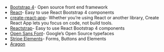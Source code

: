 <ul>
<li><a href="https://www.getbootstrap.com?ref=creativetim">Bootstrap 4</a>- Open source front end framework</li>
<li><a href="https://reactjs.org/?ref=creativetim">React</a>- Easy to use React Bootstrap 4 components</li>
<li><a href="https://facebook.github.io/create-react-app/?ref=creativetim">create-react-app</a>- Whether you’re using React or another library, Create React App lets you focus on code, not build tools.</li>
<li><a href="https://reactstrap.github.io/?ref=creativetim" target="_blank">Reactstrap</a>- Easy to use React Bootstrap 4 components</li>
<li><a href="https://fonts.google.com/specimen/Open+Sans?ref=creativetim" target="_blank">Open Sans Font</a>- Google’s Open Source typefaces</li>
<li><a href="https://github.com/stripe/elements-examples/#example-1?ref=creativetim">Stripe Elements</a>- Forms, Buttons and Elements</li>
<li><a href="https://www.creative-tim.com/product/argon-dashboard-react">Aragon</a></li>
</ul>